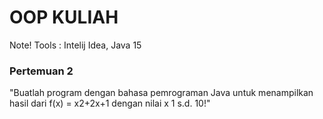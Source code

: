 # OOP KULIAH

Note!
Tools : Intelij Idea, Java 15

### Pertemuan 2
"Buatlah program dengan bahasa pemrograman Java untuk menampilkan hasil dari f(x) = x2+2x+1 dengan nilai x 1 s.d. 10!"
